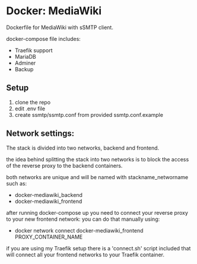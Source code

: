 # Docker: MediaWiki
Dockerfile for MediaWiki with sSMTP client.

docker-compose file includes:
 - Traefik support
 - MariaDB
 - Adminer
 - Backup

## Setup
1. clone the repo
2. edit .env file
3. create ssmtp/ssmtp.conf from provided ssmtp.conf.example

## Network settings:
The stack is divided into two networks, backend and frontend.

the idea behind splitting the stack into two networks
is to block the access of the reverse proxy to the backend containers.

both networks are unique and will be named with stackname_networname such as:

- docker-mediawiki_backend
- docker-mediawiki_frontend

after running docker-compose up you need to connect your reverse proxy to your new frontend network:
 you can do that manually using:
 - docker network connect docker-mediawiki_frontend PROXY_CONTAINER_NAME

if you are using my Traefik setup there is a 'connect.sh' script included
that will connect all your frontend networks to your Traefik container.
